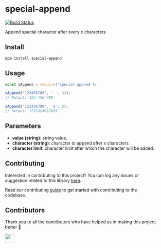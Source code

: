 # special-append

[![Build Status](https://travis-ci.com/arshadkazmi42/special-append.svg?branch=master)](https://travis-ci.com/arshadkazmi42/special-append)

Append special character after every x characters

## Install

```
npm install special-append
```

## Usage

```js
const sAppend = require('special-append');

sAppend('123456789', '-', 3));
// Output: 123-456-789

sAppend('123456789', '$', 2);
// Output: 12$34$56$78$9
```

## Parameters

- **value (string)**: string value.
- **character (string)**: character to append after x characters.
- **character limit**: character limit after which the character will be added.

## Contributing

Interested in contributing to this project?
You can log any issues or suggestion related to this library [here](https://github.com/arshadkazmi42/special-append/issues/new).

Read our contributing [guide](CONTRIBUTING.md) to get started with contributing to the codebase.

## Contributors

Thank you to all the contributors who have helped us in making this project better 🙌

<a href="https://github.com/arshadkazmi42"><img src="https://github.com/arshadkazmi42.png" width="30" /></a>
